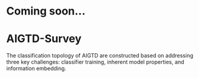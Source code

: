 # Coming soon... 

# AIGTD-Survey
The classification topology of AIGTD are constructed based on addressing three key challenges: classifier training, inherent model properties, and information embedding.

